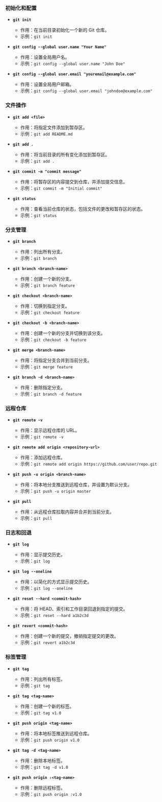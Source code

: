 ### 初始化和配置

- **`git init`**
  - 作用：在当前目录初始化一个新的 Git 仓库。
  - 示例：`git init`

- **`git config --global user.name "Your Name"`**
  - 作用：设置全局用户名。
  - 示例：`git config --global user.name "John Doe"`

- **`git config --global user.email "youremail@example.com"`**
  - 作用：设置全局用户邮箱。
  - 示例：`git config --global user.email "johndoe@example.com"`

### 文件操作

- **`git add <file>`**
  - 作用：将指定文件添加到暂存区。
  - 示例：`git add README.md`

- **`git add .`**
  - 作用：将当前目录的所有变化添加到暂存区。
  - 示例：`git add .`

- **`git commit -m "commit message"`**
  - 作用：将暂存区的内容提交到仓库，并添加提交信息。
  - 示例：`git commit -m "Initial commit"`

- **`git status`**
  - 作用：查看当前仓库的状态，包括文件的更改和暂存区的状态。
  - 示例：`git status`

### 分支管理

- **`git branch`**
  - 作用：列出所有分支。
  - 示例：`git branch`

- **`git branch <branch-name>`**
  - 作用：创建一个新的分支。
  - 示例：`git branch feature`

- **`git checkout <branch-name>`**
  - 作用：切换到指定分支。
  - 示例：`git checkout feature`

- **`git checkout -b <branch-name>`**
  - 作用：创建一个新的分支并切换到该分支。
  - 示例：`git checkout -b feature`

- **`git merge <branch-name>`**
  - 作用：将指定分支合并到当前分支。
  - 示例：`git merge feature`

- **`git branch -d <branch-name>`**
  - 作用：删除指定分支。
  - 示例：`git branch -d feature`

### 远程仓库

- **`git remote -v`**
  - 作用：显示远程仓库的 URL。
  - 示例：`git remote -v`

- **`git remote add origin <repository-url>`**
  - 作用：添加远程仓库。
  - 示例：`git remote add origin https://github.com/user/repo.git`

- **`git push -u origin <branch-name>`**
  - 作用：将本地分支推送到远程仓库，并设置为默认分支。
  - 示例：`git push -u origin master`

- **`git pull`**
  - 作用：从远程仓库拉取内容并合并到当前分支。
  - 示例：`git pull`

### 日志和回退

- **`git log`**
  - 作用：显示提交历史。
  - 示例：`git log`

- **`git log --oneline`**
  - 作用：以简化的方式显示提交历史。
  - 示例：`git log --oneline`

- **`git reset --hard <commit-hash>`**
  - 作用：将 HEAD、索引和工作目录回退到指定的提交。
  - 示例：`git reset --hard a1b2c3d`

- **`git revert <commit-hash>`**
  - 作用：创建一个新的提交，撤销指定提交的更改。
  - 示例：`git revert a1b2c3d`

### 标签管理

- **`git tag`**
  - 作用：列出所有标签。
  - 示例：`git tag`

- **`git tag <tag-name>`**
  - 作用：创建一个新的标签。
  - 示例：`git tag v1.0`

- **`git push origin <tag-name>`**
  - 作用：将本地标签推送到远程仓库。
  - 示例：`git push origin v1.0`

- **`git tag -d <tag-name>`**
  - 作用：删除本地标签。
  - 示例：`git tag -d v1.0`

- **`git push origin :<tag-name>`**
  - 作用：删除远程标签。
  - 示例：`git push origin :v1.0`